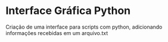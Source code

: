 # Interface Gráfica Python
 
Criação de uma interface para scripts com python, adicionando informações recebidas em um arquivo.txt